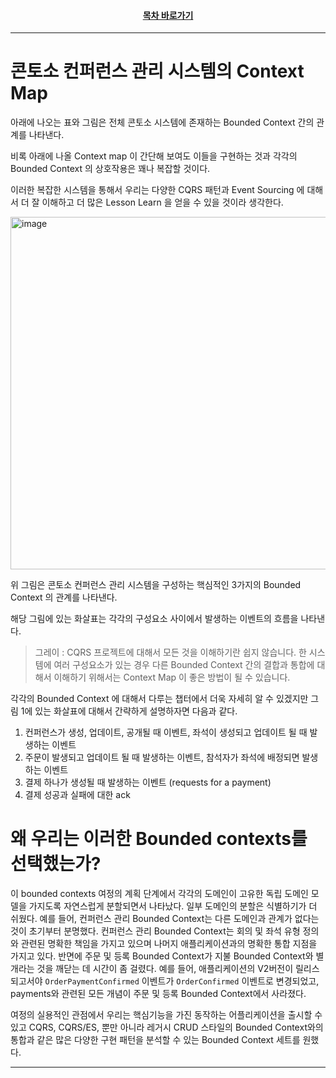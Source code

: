 <div align="center">

#### [목차 바로가기](https://github.com/dhslrl321/cqrs-journey-guide-korean/blob/master/Table%20of%20Contents.md)

</div>

---

# 콘토소 컨퍼런스 관리 시스템의 Context Map

아래에 나오는 표와 그림은 전체 콘토소 시스템에 존재하는 Bounded Context 간의 관계를 나타낸다.

비록 아래에 나올 Context map 이 간단해 보여도 이들을 구현하는 것과 각각의 Bounded Context 의 상호작용은 꽤나 복잡할 것이다.

이러한 복잡한 시스템을 통해서 우리는 다양한 CQRS 패턴과 Event Sourcing 에 대해서 더 잘 이해하고 더 많은 Lesson Learn 을 얻을 수 있을 것이라 생각한다.

<img width="564" alt="image" src="https://user-images.githubusercontent.com/48385288/183277841-32be14a7-24be-47f7-a141-23547b57e5b8.png">

위 그림은 콘토소 컨퍼런스 관리 시스템을 구성하는 핵심적인 3가지의 Bounded Context 의 관계를 나타낸다.

해당 그림에 있는 화살표는 각각의 구성요소 사이에서 발생하는 이벤트의 흐름을 나타낸다.

> 그레이 : CQRS 프로젝트에 대해서 모든 것을 이해하기란 쉽지 않습니다. 한 시스템에 여러 구성요소가 있는 경우 다른 Bounded Context 간의 결합과 통합에 대해서 이해하기 위해서는 Context Map 이 좋은 방법이 될 수 있습니다.

각각의 Bounded Context 에 대해서 다루는 챕터에서 더욱 자세히 알 수 있겠지만 그림 1에 있는 화살표에 대해서 간략하게 설명하자면 다음과 같다.

1. 컨퍼런스가 생성, 업데이트, 공개될 때 이벤트, 좌석이 생성되고 업데이트 될 때 발생하는 이벤트
2. 주문이 발생되고 업데이트 될 때 발생하는 이벤트, 참석자가 좌석에 배정되면 발생하는 이벤트
3. 결제 하나가 생성될 때 발생하는 이벤트 (requests for a payment)
4. 결제 성공과 실패에 대한 ack

# 왜 우리는 이러한 Bounded contexts를 선택했는가?

이 bounded contexts 여정의 계획 단계에서 각각의 도메인이 고유한 독립 도메인 모델을 가지도록 자연스럽게 분할되면서 나타났다.
일부 도메인의 분할은 식별하기가 더 쉬웠다. 예를 들어, 컨퍼런스 관리 Bounded Context는 다른 도메인과 관계가 없다는 것이 초기부터 분명했다.
컨퍼런스 관리 Bounded Context는 회의 및 좌석 유형 정의와 관련된 명확한 책임을 가지고 있으며 나머지 애플리케이션과의 명확한 통합 지점을 가지고 있다.
반면에 주문 및 등록 Bounded Context가 지불 Bounded Context와 별개라는 것을 깨닫는 데 시간이 좀 걸렸다.
예를 들어, 애플리케이션의 V2버전이 릴리스 되고서야 `OrderPaymentConfirmed` 이벤트가 `OrderConfirmed` 이벤트로 변경되었고, payments와 관련된 모든 개념이 주문 및 등록 Bounded Context에서 사라졌다.

여정의 실용적인 관점에서 우리는 핵심기능을 가진 동작하는 어플리케이션을 출시할 수 있고 CQRS, CQRS/ES, 뿐만 아니라 레거시 CRUD 스타일의 Bounded Context와의 통합과 같은 많은 다양한 구현 패턴을 분석할 수 있는 Bounded Context 세트를 원했다.

---
